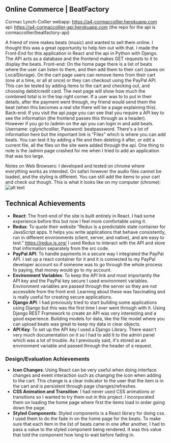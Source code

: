 ## Online Commerce | BeatFactory
Cormac Lynch-Collier
webapp: https://a4-cormaccollier.herokuapp.com
api: https://a4-cormaccollier-api.herokuapp.com
(the repo for the api is cormaccollier/beatfactory-api)


A friend of mine makes beats (music) and wanted to sell them online. I thought this was a great opportunity to help him out with that. I made the Front-End for this application in React and the api in Python with Django. The API acts as a database and the frontend makes GET requests to it to display the beats.
Front-end:
On the home page there is a list of beats where the user can listen to them, and then add them to their cart (saves on LocalStorage). On the cart page users can remove items from their cart (one at a time, or all at once) or they can checkout using the PayPal API. This can be tested by adding items to the cart and checking out, and choosing debit/credit card. The next page will show how much the combined total is in the top right corner. If a user was to to put in their details, after the payment went through, my friend would send them the beat (when this becomes a real site there will be a page explaining this).
Back-end:
If you visit the api page you can see that you require a API key to see the information (the frontend passes this through as a header). However if you go to /admin on the api you can login in and add beats. Username: cglynchcollier, Password: beatpassword. There's a lot of information here but the important link is "Files" which is where you can add beats. You can test it by adding a file and then deleting it after, or edit a current file, all the files on the site were added through the api. One thing to note is the /admin page crashed for me when I tried to add an application that was too large.

Notes on Web Browsers:
I developed and tested on chrome where everything works as intended. On safari however the audio files cannot be loaded, and the styling is different. You can still add the items to your cart and check out though.
This is what it looks like on my computer (chrome):
![alt text](/images/homepage.png)

## Technical Achievements
- **React**: The front-end of the site is built entirely in React. I had some experience before this but now I feel more comfortable using it.
- **Redux**: To quote their website "Redux is a predictable state container for JavaScript apps. It helps you write applications that behave consistently, run in different environments (client, server, and native), and are easy to test." https://redux.js.org/ I used Redux to interact with the API and store that information separately from the src code.
- **PayPal API**: To handle payments in a secure way I integrated the PayPal API. I set up a react container for it and it is connected to my PayPal developer account so if someone was to go through the whole process fo paying, that money would go to my account.
- **Environment Variables**: To keep the API link and most importantly the API key and the PayPal key secure I used environment variables. Environment variables are passed through the server so they are not accessible from the front end. Learning about these was fascinating and is really useful for creating secure applications.
- **Django API**: I had previously tried to start building some applications using Django but this was the first time I ever went through with it. Using Django REST Framework to create an API was very interesting and a good experience. Building models for data, like the file model where you can upload beats was great to keep my data in clear objects.
- **API Key**: To set up the API key I used a Django Library. There wasn't very much documentation on it so I had to add it to the admin panel which was a lot of trouble. As I previously said, it's stored as an environment variable and passed through the header of a request.

### Design/Evaluation Achievements
- **Icon Changes**: Using React can be very useful when doing interface changes and event interaction such as changing the icon when adding to the cart. This change is a clear indicator to the user that the item is in the cart and is persistent through page changes/refreshes.
- **CSS Animation and Transition**: I had never used CSS animations or transitions so I wanted to try them out in this project. I incorporated them on loading the home page where first the items load in order going down the page.
- **Styled Components**: Styled components is a React library for doing css. I used them to do the fade in on the home page for the beats. To make sure that each item in the list of beats came in one after another, I had to pass a value to the styled component being rendered. It was this value that told the component how long to wait before fading in.
